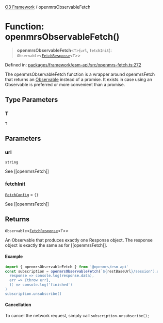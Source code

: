 [O3 Framework](../API.md) / openmrsObservableFetch

# Function: openmrsObservableFetch()

> **openmrsObservableFetch**\<`T`\>(`url`, `fetchInit`): `Observable`\<[`FetchResponse`](../interfaces/FetchResponse.md)\<`T`\>\>

Defined in: [packages/framework/esm-api/src/openmrs-fetch.ts:272](https://github.com/habeshabro/openmrs-esm-core/blob/main/packages/framework/esm-api/src/openmrs-fetch.ts#L272)

The openmrsObservableFetch function is a wrapper around openmrsFetch
that returns an [Observable](https://rxjs-dev.firebaseapp.com/guide/observable)
instead of a promise. It exists in case using an Observable is
preferred or more convenient than a promise.

## Type Parameters

### T

`T`

## Parameters

### url

`string`

See [[openmrsFetch]]

### fetchInit

[`FetchConfig`](../interfaces/FetchConfig.md) = `{}`

See [[openmrsFetch]]

## Returns

`Observable`\<[`FetchResponse`](../interfaces/FetchResponse.md)\<`T`\>\>

An Observable that produces exactly one Response object.
The response object is exactly the same as for [[openmrsFetch]].

#### Example

```js
import { openmrsObservableFetch } from '@openmrs/esm-api'
const subscription = openmrsObservableFetch(`${restBaseUrl}/session').subscribe(
  response => console.log(response.data),
  err => {throw err},
  () => console.log('finished')
)
subscription.unsubscribe()
```

#### Cancellation

To cancel the network request, simply call `subscription.unsubscribe();`
